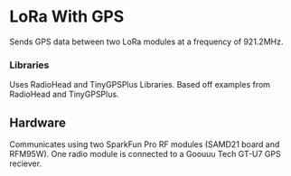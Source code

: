 # LoRa With GPS
Sends GPS data between two LoRa modules at a frequency of 921.2MHz.

### Libraries
Uses RadioHead and TinyGPSPlus Libraries. Based off examples from RadioHead and TinyGPSPlus. 

## Hardware
Communicates using two SparkFun Pro RF modules (SAMD21 board and RFM95W). One radio module is connected to a Goouuu Tech GT-U7 GPS reciever.
